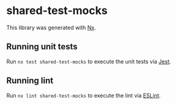 # shared-test-mocks

This library was generated with [Nx](https://nx.dev).

## Running unit tests

Run `nx test shared-test-mocks` to execute the unit tests via [Jest](https://jestjs.io).

## Running lint

Run `nx lint shared-test-mocks` to execute the lint via [ESLint](https://eslint.org/).
